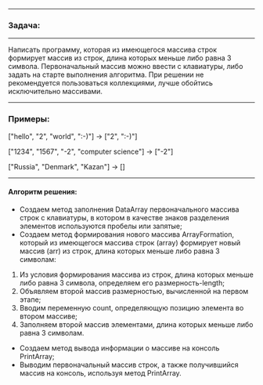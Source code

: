____
### **Задача**: 
____
Написать программу, которая из имеющегося массива строк формирует массив из строк, длина которых меньше либо равна 3 символа. Первоначальный массив можно ввести с клавиатуры, либо задать на старте выполнения алгоритма. При решении не рекомендуется пользоваться коллекциями, лучше обойтись исключительно массивами.
____

### **Примеры**:

["hello", "2", "world", ":-)"] -> ["2", ":-)"]

["1234", "1567", "-2", "computer science"] -> ["-2"]

["Russia", "Denmark", "Kazan"] -> []
____
#### **Алгоритм решения**:
* Создаем метод заполнения DataArray первоначального массива строк с клавиатуры, в котором в качестве знаков разделения элементов используются пробелы или запятые;
* Создаем метод формирования нового массива ArrayFormation, который из имеющегося массива строк (array) формирует новый массив (arr) из строк, длина которых меньше либо равна 3 символам:
1. Из условия формирования массива из строк, длина которых меньше либо равна 3 символа, определяем его размерность-length;
2. Объявляем второй массив размерностью, вычисленной на первом этапе;
3. Вводим переменную count, определяющую позицию элемента во втором массиве;
4. Заполняем второй массив элементами, длина которых меньше либо равна 3 символам.
* Создаем метод вывода информации о массиве на консоль PrintArray;
* Выводим первоначальный массив строк, а также получившийся массив на консоль, используя метод PrintArray.